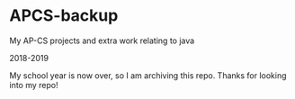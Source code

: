 # APCS-backup
My AP-CS projects and extra work relating to java

2018-2019

My school year is now over, so I am archiving this repo. Thanks for looking into my repo!
